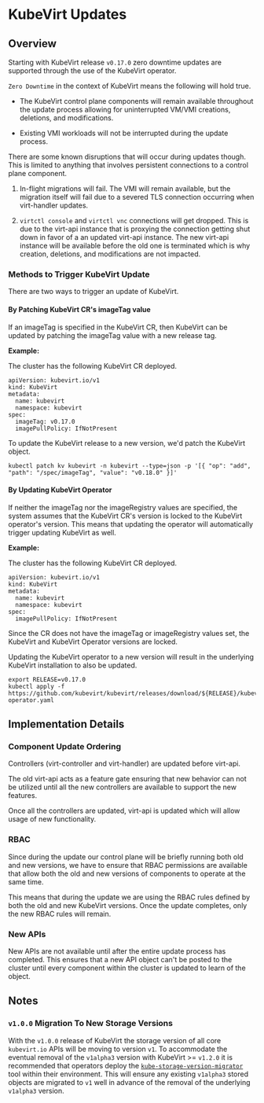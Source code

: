 # KubeVirt Updates

## Overview

Starting with KubeVirt release `v0.17.0` zero downtime updates are supported
through the use of the KubeVirt operator.

`Zero Downtime` in the context of KubeVirt means the following will hold true.

- The KubeVirt control plane components will remain available throughout the
update process allowing for uninterrupted VM/VMI creations, deletions, and
modifications.

- Existing VMI workloads will not be interrupted during the update process.

There are some known disruptions that will occur during updates though. This is
limited to anything that involves persistent connections to a control plane
component.

1. In-flight migrations will fail. The VMI will remain available, but the
migration itself will fail due to a severed TLS connection occurring when
virt-handler updates.

2. `virtctl console` and `virtctl vnc` connections will get dropped. This is
due to the virt-api instance that is proxying the connection getting shut down
in favor of a an updated virt-api instance. The new virt-api instance will be
available before the old one is terminated which is why creation, deletions,
and modifications are not impacted.

### Methods to Trigger KubeVirt Update

There are two ways to trigger an update of KubeVirt. 

#### By Patching KubeVirt CR's imageTag value

If an imageTag is specified in the KubeVirt CR, then KubeVirt can be updated
by patching the imageTag value with a new release tag.

**Example:**

The cluster has the following KubeVirt CR deployed.

```
apiVersion: kubevirt.io/v1
kind: KubeVirt
metadata:
  name: kubevirt
  namespace: kubevirt
spec:
  imageTag: v0.17.0
  imagePullPolicy: IfNotPresent
```

To update the KubeVirt release to a new version, we'd patch the KubeVirt object.

```
kubectl patch kv kubevirt -n kubevirt --type=json -p '[{ "op": "add", "path": "/spec/imageTag", "value": "v0.18.0" }]'
```

#### By Updating KubeVirt Operator

If neither the imageTag nor the imageRegistry values are specified, the system
assumes that the KubeVirt CR's version is locked to the KubeVirt operator's
version. This means that updating the operator will automatically trigger
updating KubeVirt as well.

**Example:**

The cluster has the following KubeVirt CR deployed.

```
apiVersion: kubevirt.io/v1
kind: KubeVirt
metadata:
  name: kubevirt
  namespace: kubevirt
spec:
  imagePullPolicy: IfNotPresent
```

Since the CR does not have the imageTag or imageRegistry values set, the
KubeVirt and KubeVirt Operator versions are locked.

Updating the KubeVirt operator to a new version will result in the
underlying KubeVirt installation to also be updated.

```
export RELEASE=v0.17.0
kubectl apply -f https://github.com/kubevirt/kubevirt/releases/download/${RELEASE}/kubevirt-operator.yaml
```

## Implementation Details

### Component Update Ordering

Controllers (virt-controller and virt-handler) are updated before virt-api.

The old virt-api acts as a feature gate ensuring that new behavior can not be
utilized until all the new controllers are available to support the new features.

Once all the controllers are updated, virt-api is updated which will allow usage
of new functionality. 

### RBAC 

Since during the update our control plane will be briefly running both old and
new versions, we have to ensure that RBAC permissions are available that allow
both the old and new versions of components to operate at the same time.

This means that during the update we are using the RBAC rules defined by both
the old and new KubeVirt versions. Once the update completes, only the new
RBAC rules will remain.

### New APIs

New APIs are not available until after the entire update process has completed.
This ensures that a new API object can't be posted to the cluster until every
component within the cluster is updated to learn of the object.

## Notes

### `v1.0.0` Migration To New Storage Versions

With the `v1.0.0` release of KubeVirt the storage version of all core
`kubevirt.io` APIs will be moving to version `v1`. To
accommodate the eventual removal of the `v1alpha3` version with KubeVirt >=
`v1.2.0` it is recommended that operators deploy the
[`kube-storage-version-migrator`](https://github.com/kubernetes-sigs/kube-storage-version-migrator)
tool within their environment. This will ensure any existing `v1alpha3`
stored objects are migrated to `v1` well in advance of the removal of the
underlying `v1alpha3` version.
